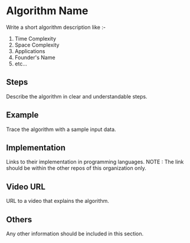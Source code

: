 # Algorithm Name

Write a short algorithm description like :-

1. Time Complexity
2. Space Complexity
3. Applications
4. Founder's Name
5. etc...

## Steps

Describe the algorithm in clear and understandable steps.

## Example

Trace the algorithm with a sample input data.

## Implementation

Links to their implementation in programming languages.
NOTE : The link should be within the other repos of this organization only.

## Video URL

URL to a video that explains the algorithm.

## Others

Any other information should be included in this section.
